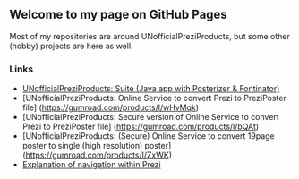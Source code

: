 ## Welcome to my page on GitHub Pages

Most of my repositories are around UNofficialPreziProducts, but some other (hobby) projects are here as well.

### Links
- [UNofficialPreziProducts: Suite (Java app with Posterizer & Fontinator)](https://gumroad.com/l/Tiihf)
- [UNofficialPreziProducts: Online Service to convert Prezi to PreziPoster file] (https://gumroad.com/products/l/wHvMqk)
- [UNofficialPreziProducts: Secure version of Online Service to convert Prezi to PreziPoster file] (https://gumroad.com/products/l/bQAt)
- [UNofficialPreziProducts: (Secure) Online Service to convert 19page poster to single (high resolution) poster] (https://gumroad.com/products/l/ZxWK)
- [Explanation of navigation within Prezi](https://roelvanderplank.keybase.pub/UitlegNavigatieBinnenPrezi.html)